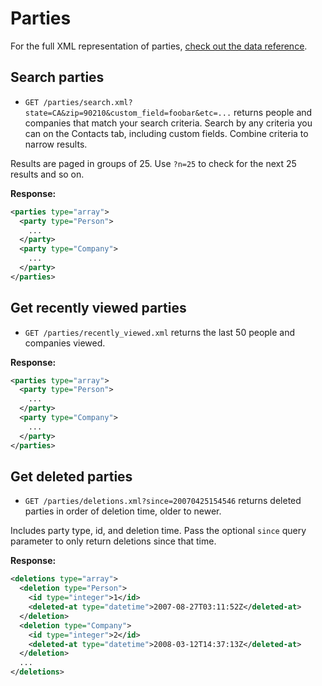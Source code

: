 Parties
=======

For the full XML representation of parties, [check out the data reference](https://github.com/basecamp/highrise-api/blob/master/sections/data_reference.md#party).


Search parties
--------------

* `GET /parties/search.xml?state=CA&zip=90210&custom_field=foobar&etc=...` returns people and companies that match your search criteria. Search by any criteria you can on the Contacts tab, including custom fields. Combine criteria to narrow results.

Results are paged in groups of 25. Use `?n=25` to check for the next 25 results and so on.

**Response:**

``` xml
<parties type="array">
  <party type="Person">
    ...
  </party>
  <party type="Company">
    ...
  </party>
</parties>
```


Get recently viewed parties
---------------------------

* `GET /parties/recently_viewed.xml` returns the last 50 people and companies viewed.

**Response:**

``` xml
<parties type="array">
  <party type="Person">
    ...
  </party>
  <party type="Company">
    ...
  </party>
</parties>
```


Get deleted parties
-------------------

* `GET /parties/deletions.xml?since=20070425154546` returns deleted parties in order of deletion time, older to newer.

Includes party type, id, and deletion time. Pass the optional `since` query parameter to only return deletions since that time.

**Response:**

``` xml
<deletions type="array">
  <deletion type="Person">
    <id type="integer">1</id>
    <deleted-at type="datetime">2007-08-27T03:11:52Z</deleted-at>
  </deletion>
  <deletion type="Company">
    <id type="integer">2</id>
    <deleted-at type="datetime">2008-03-12T14:37:13Z</deleted-at>
  </deletion>
  ...
</deletions>
```
